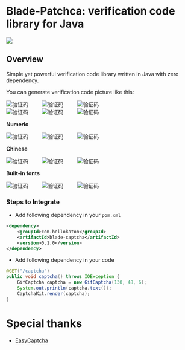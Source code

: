# Blade-Patchca: verification code library for Java

<a href="http://search.maven.org/#search%7Cga%7C1%7Cblade-captcha"><img src="https://img.shields.io/maven-central/v/com.hellokaton/blade-captcha.svg?style=flat-square"></a>

## Overview

Simple yet powerful verification code library written in Java with zero dependency.

You can generate verification code picture like this:

![验证码](https://s2.ax1x.com/2019/08/23/msFrE8.png)
&emsp;&emsp;
![验证码](https://s2.ax1x.com/2019/08/23/msF0DP.png)
&emsp;&emsp;
![验证码](https://s2.ax1x.com/2019/08/23/msFwut.png)
<br/>
![验证码](https://s2.ax1x.com/2019/08/23/msFzVK.gif)
&emsp;&emsp;
![验证码](https://s2.ax1x.com/2019/08/23/msFvb6.gif)
&emsp;&emsp;
![验证码](https://s2.ax1x.com/2019/08/23/msFXK1.gif)

**Numeric**

![验证码](https://s2.ax1x.com/2019/08/23/mskKPg.png)
&emsp;&emsp;
![验证码](https://s2.ax1x.com/2019/08/23/msknIS.png)
&emsp;&emsp;
![验证码](https://s2.ax1x.com/2019/08/23/mskma8.png)

**Chinese**

![验证码](https://s2.ax1x.com/2019/08/23/mskcdK.png)
&emsp;&emsp;
![验证码](https://s2.ax1x.com/2019/08/23/msk6Z6.png)
&emsp;&emsp;
![验证码](https://s2.ax1x.com/2019/08/23/msksqx.png)

**Built-in fonts**

![验证码](https://s2.ax1x.com/2019/08/23/msAVSJ.png)
&emsp;&emsp;
![验证码](https://s2.ax1x.com/2019/08/23/msAAW4.png)
&emsp;&emsp;
![验证码](https://s2.ax1x.com/2019/08/23/msAkYF.png)

### Steps to Integrate

- Add following dependency in your `pom.xml`

```xml
<dependency>
    <groupId>com.hellokaton</groupId>
    <artifactId>blade-captcha</artifactId>
    <version>0.1.0</version>
</dependency>
```

- Add following dependency in your code

```java
@GET("/captcha")
public void captcha() throws IOException {
    GifCaptcha captcha = new GifCaptcha(130, 48, 6);
    System.out.println(captcha.text());
    CaptchaKit.render(captcha);
}
```

# Special thanks

- [EasyCaptcha](https://gitee.com/ele-admin/EasyCaptcha)


